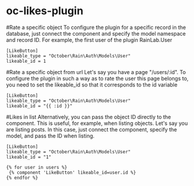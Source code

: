 # oc-likes-plugin

#Rate a specific object
To configure the plugin for a specific record in the database, just connect the component and specify the model namespace and record ID.
For example, the first user of the plugin RainLab.User
```
[LikeButton]
likeable_type = "October\Rain\Auth\Models\User"
likeable_id = 1
```

#Rate a specific object from url
Let's say you have a page "/users/:id".
To configure the plugin in such a way as to rate the user this page belongs to, you need to set the likeable_id so that it corresponds to the id variable
```
[LikeButton]
likeable_type = "October\Rain\Auth\Models\User"
likeable_id = "{{ :id }}"
```

#Likes in list
Alternatively, you can pass the object ID directly to the component. This is useful, for example, when listing objects.
Let's say you are listing posts.
In this case, just connect the component, specify the model, and pass the ID when listing.
```
[LikeButton]
likeable_type = "October\Rain\Auth\Models\User"
likeable_id = "1"
```
```
{% for user in users %}
 {% component 'LikeButton' likeable_id=user.id %}
{% endfor %}
```
